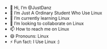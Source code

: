 - 👋 Hi, I’m @JustDanz
- 👀 I’m Just A Ordinary Student Who Use Linux
- 🌱 I’m currently learning Linux
- 💞️ I’m looking to collaborate on Linux
- 📫 How to reach me on Linux
- 😄 Pronouns: Linux
- ⚡ Fun fact: I Use Linux :)

<!---
JustDanz/JustDanz is a ✨ special ✨ repository because its `README.md` (this file) appears on your GitHub profile.
You can click the Preview link to take a look at your changes.
--->
